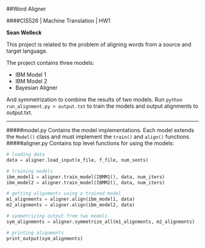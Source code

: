 ##Word Aligner

####CIS526 | Machine Translation | HW1

**Sean Welleck**

This project is related to the problem of aligning words from a source and target language.

The project contains three models:
- IBM Model 1
- IBM Model 2
- Bayesian Aligner

And symmetrization to combine the results of two models.
Run ```python run_alignment.py > output.txt``` to train the models and output alignments to output.txt.

-----
#####model.py
Contains the model implementations. Each model extends the ```Model()``` class
and must implement the ```train()``` and ```align()``` functions.
#####aligner.py
Contains top level functions for using the models:
```python
# loading data
data = aligner.load_input(e_file, f_file, num_sents)
```
```python
# training models
ibm_model1 = aligner.train_model(IBMM1(), data, num_iters)
ibm_model2 = aligner.train_model(IBMM2(), data, num_iters)
```
```python
# getting alignments using a trained model
m1_alignments = aligner.align(ibm_model1, data)
m2_alignments = aligner.align(ibm_model2, data)
```
```python
# symmetrizing output from two models
sym_alignments = aligner.symmetrize_all(m1_alignments, m2_alignments)
```
```python
# printing alignments
print_output(sym_alignments)
```
